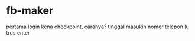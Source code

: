 # fb-maker
<p>pertama login kena checkpoint, caranya? tinggal masukin nomer telepon lu trus enter</p>
